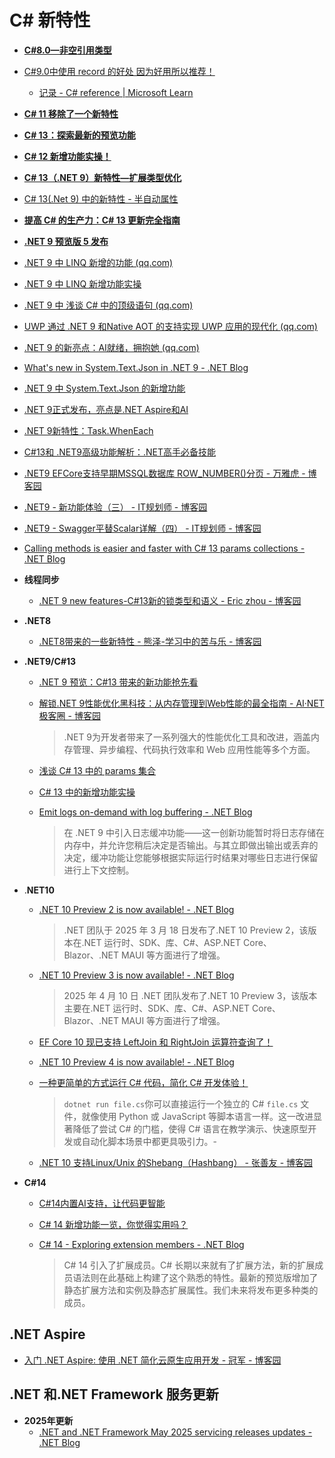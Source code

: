 # C# 新特性



- **[C#8.0—非空引用类型](https://www.cnblogs.com/ms27946/p/Nullable-Refference-In-CSharp8.html)**

- [C#9.0中使用 record 的好处 因为好用所以推荐！](https://mp.weixin.qq.com/s?__biz=MzIxMTUzNzM5Ng==&mid=2247506487&idx=3&sn=ce89ebedba739283c497e68ed8fb2c78&chksm=967395be9553dfa9bdd72386692242cc4e94a70535816b65d21cbab5650d49f0b3bc65326f4a&scene=126&sessionid=1729731769#rd)
   - [记录 - C# reference | Microsoft Learn](https://learn.microsoft.com/zh-cn/dotnet/csharp/language-reference/builtin-types/record)

- **[C# 11 移除了一个新特性](https://www.qinglite.cn/doc/45736477c884abd54)**

- **[C# 13：探索最新的预览功能](https://mp.weixin.qq.com/s?__biz=MzIxMTUzNzM5Ng==&mid=2247503308&idx=2&sn=27b7b865e5be341975db3fbdf56b107c&chksm=96219108eabcfa81c1d25181ae0e21caef20399d2202d4aaa3e035dd7932fdff49f0216dd657&scene=126&sessionid=1721695050#rd)**

- **[C# 12 新增功能实操！](https://mp.weixin.qq.com/s?__biz=MzIxMTUzNzM5Ng==&mid=2247503331&idx=1&sn=a7c5131364180c6afe36a0a66d1c8764&chksm=96568b716be4533eba0ab52a705cf4ec1c798f2a4c3d3ca2195c1431dc5c6740ef5f05d3939c&scene=126&sessionid=1721781073#rd)**

- **[C# 13（.NET 9）新特性—扩展类型优化](https://mp.weixin.qq.com/s?__biz=MzIxMTUzNzM5Ng==&mid=2247503180&idx=2&sn=015e61ebd0d5b15685dc55f484f2a182&chksm=966e7ac60ac8f17b0a2ba718c1e5478ee3d2b75c0a4fa9d0e7c3532dfb42ff3f234102230b19&scene=126&sessionid=1721177969#rd)**

- [C# 13(.Net 9) 中的新特性 - 半自动属性](https://mp.weixin.qq.com/s?__biz=MzIxMTUzNzM5Ng==&mid=2247506714&idx=3&sn=e6d448ba73628e3bec21c275ed80a6d4&chksm=9631f87b5f40fde12590034d79a5272588a8f55ee03e08a8e75d4d08e64b10ce508a8b45f001&scene=126&sessionid=1730335988#rd)

- **[提高 C# 的生产力：C# 13 更新完全指南](https://mp.weixin.qq.com/s?__biz=MzIxMTUzNzM5Ng==&mid=2247503406&idx=2&sn=2cca592e201a34567aa03e01ee317fa5&chksm=96d87d48a1e7dafb3d76b5eb0e7bca5580830d891ca83802c1af513e56b53c83635c895b58d1&scene=126&sessionid=1722213176#rd)**

- **[.NET 9 预览版 5 发布](https://mp.weixin.qq.com/s?__biz=MzIxMTUzNzM5Ng==&mid=2247503617&idx=2&sn=b3d1e81e5a8635980c0adeeb7577a0b2&chksm=9671ee4455c4d3e0addeb99e105a48f46b1e8e987e368f0d6dff02d85214126eb9292595edfe&scene=126&sessionid=1722472797#rd)**

- [.NET 9 中 LINQ 新增的功能 (qq.com)](https://mp.weixin.qq.com/s?__biz=MzIxMTUzNzM5Ng==&mid=2247504940&idx=1&sn=3e637c2be50f55a715506bc51be935aa&chksm=96f1bdb0778403c344c17387bace1ca12382d869334cd7778956b38c8284fbd14b8f7852aee4&scene=126&sessionid=1725930428#rd)

- [.NET 9 中 LINQ 新增功能实操](https://mp.weixin.qq.com/s?__biz=MzIxMTUzNzM5Ng==&mid=2247507535&idx=1&sn=ac1830ed00b7e139d4c4a684f526efa4&chksm=96585313391870677f4918dc6a702a0c4336b12b8cc0297b8afaeb53ea0cb77effb73fd620ef&scene=126&sessionid=1731890970#rd)

- [.NET 9 中 浅谈 C# 中的顶级语句 (qq.com)](https://mp.weixin.qq.com/s?__biz=MzIxMTUzNzM5Ng==&mid=2247505136&idx=1&sn=90704767b1d0d4b73d48ad819a52f3f6&chksm=9685a43924fd39d3e92f81ff06bde20e6122387145f9305e80ccb3442f3627a6d72e69245b5b&scene=126&sessionid=1726103177#rd)

- [UWP 通过 .NET 9 和Native AOT 的支持实现 UWP 应用的现代化 (qq.com)](https://mp.weixin.qq.com/s?__biz=MzIxMTUzNzM5Ng==&mid=2247505177&idx=3&sn=22640f68550429bee1b7bbc128361c84&chksm=96dd6f8dbd6866b3abe749ff5e89b7516d01a273833bae7f223211d07bf46772d2ad3efb814b&scene=126&sessionid=1726274465#rd)

- [.NET 9 的新亮点：AI就绪，拥抱她 (qq.com)](https://mp.weixin.qq.com/s?__biz=MzIxMTUzNzM5Ng==&mid=2247505925&idx=3&sn=1c7df9ff751bee971dbda637d3ef58a3&chksm=968e8bc4ea6363c1060333f2006cdad530f882986d70006ac77b82112586e250f2d5d22710cf&scene=126&sessionid=1727398833#rd)

- [What's new in System.Text.Json in .NET 9 - .NET Blog](https://devblogs.microsoft.com/dotnet/system-text-json-in-dotnet-9/)

- [.NET 9 中 System.Text.Json 的新增功能](https://mp.weixin.qq.com/s?__biz=MzIxMTUzNzM5Ng==&mid=2247507055&idx=2&sn=1beee12fc7290dd256808b7d80ec8fc4&chksm=96ad86a77da631a0a65631109f2351e7bb548984fcdc040aba3431c31ff42312adabf72ae96b&scene=126&sessionid=1730854499#rd)

- [.NET 9正式发布，亮点是.NET Aspire和AI](https://mp.weixin.qq.com/s?__biz=MzIxMTUzNzM5Ng==&mid=2247507241&idx=2&sn=cf6174782ae4832c87bd1f226c36fb35&chksm=966178d463f23741aa4e1e67915f6dc88df9219448bb3e9d88190d4d15436c7513df691d9dea&scene=126&sessionid=1731546158#rd)

- [.NET 9新特性：Task.WhenEach](https://mp.weixin.qq.com/s?__biz=MzIxMTUzNzM5Ng==&mid=2247507675&idx=2&sn=ca746f92e00ef0aa5290e2e8a5d87115&chksm=9663abf91b33cb600910d17eff26bc0bbb672adefff968998a700cfc7198b636d5d7770738cb&scene=126&sessionid=1732495973#rd)

- [C#13和 .NET9高级功能解析：.NET高手必备技能](https://mp.weixin.qq.com/s?__biz=MzIxMTUzNzM5Ng==&mid=2247507867&idx=2&sn=c9aae37edb793ee2ca0792728cd604a3&chksm=9647b638e34fe2d30171a827ac68054bfdf05c973fcac9c515d9e30079d0f3fe2657bc00f8fd&scene=126&sessionid=1733100642#rd)

- [.NET9 EFCore支持早期MSSQL数据库 ROW_NUMBER()分页 - 万雅虎 - 博客园](https://www.cnblogs.com/vipwan/p/18570225)

- [.NET9 - 新功能体验（三） - IT规划师 - 博客园](https://www.cnblogs.com/hugogoos/p/18565448)

- [.NET9 - Swagger平替Scalar详解（四） - IT规划师 - 博客园](https://www.cnblogs.com/hugogoos/p/18571088)

- [Calling methods is easier and faster with C# 13 params collections - .NET Blog](https://devblogs.microsoft.com/dotnet/csharp13-calling-methods-is-easier-and-faster/)

- **线程同步**
   - [.NET 9 new features-C#13新的锁类型和语义 - Eric zhou - 博客园](https://www.cnblogs.com/tianqing/p/18653870)

- **.NET8**

   - [.NET8带来的一些新特性 - 熊泽-学习中的苦与乐 - 博客园](https://www.cnblogs.com/xiongze520/p/18902755)

- **.NET9/C#13**
   - [.NET 9 预览：C#13 带来的新功能抢先看](https://mp.weixin.qq.com/s?__biz=MzIxMTUzNzM5Ng==&mid=2247506341&idx=2&sn=08e28269e862a61c1afd994ab4f76ce5&chksm=966f6a17ba78bd4a626ad0960d41a1f230d07373f1b2824a1118f818cb906fe2b7466c185089&scene=126&sessionid=1729426307#rd)

   - [解锁.NET 9性能优化黑科技：从内存管理到Web性能的最全指南 - AI·NET极客圈 - 博客园](https://www.cnblogs.com/code-daily/p/18830657)

     > .NET 9为开发者带来了一系列强大的性能优化工具和改进，涵盖内存管理、异步编程、代码执行效率和 Web 应用性能等多个方面。

   - [浅谈 C# 13 中的 params 集合](https://mp.weixin.qq.com/s?__biz=MzIxMTUzNzM5Ng==&mid=2247511573&idx=1&sn=b7084c2c1c528aa06e6bd86a6216e787&chksm=96a5d6971d6cc35b4b1d0a4fdfca4477598bec8ea66b942480db077f05aa7f9f3552a2137f5e&scene=126&sessionid=1742433141#rd)

   - [C# 13 中的新增功能实操](https://mp.weixin.qq.com/s?__biz=MzIxMTUzNzM5Ng==&mid=2247511826&idx=1&sn=d2c4578ad69219218c83d1d928723d1d&chksm=96e389bd9405ceb1cf8e0796f33f21ba0a382d4bc7423ee865a81b58d433ac4074ba81ee8c9a&scene=126&sessionid=1743123644#rd)

   - [Emit logs on-demand with log buffering - .NET Blog](https://devblogs.microsoft.com/dotnet/emit-logs-on-demand-with-log-buffering/)
   
     > 在 .NET 9 中引入日志缓冲功能——这一创新功能暂时将日志存储在内存中，并允许您稍后决定是否输出。与其立即做出输出或丢弃的决定，缓冲功能让您能够根据实际运行时结果对哪些日志进行保留进行上下文控制。
   
- .**NET10**

   - [.NET 10 Preview 2 is now available! - .NET Blog](https://devblogs.microsoft.com/dotnet/dotnet-10-preview-2/)

     > .NET 团队于 2025 年 3 月 18 日发布了.NET 10 Preview 2，该版本在.NET 运行时、SDK、库、C#、ASP.NET Core、Blazor、.NET MAUI 等方面进行了增强。
   
   - [.NET 10 Preview 3 is now available! - .NET Blog](https://devblogs.microsoft.com/dotnet/dotnet-10-preview-3/)

     > 2025 年 4 月 10 日 .NET 团队发布了.NET 10 Preview 3，该版本主要在.NET 运行时、SDK、库、C#、ASP.NET Core、Blazor、.NET MAUI 等方面进行了增强。

   - [EF Core 10 现已支持 LeftJoin 和 RightJoin 运算符查询了！](https://mp.weixin.qq.com/s?__biz=MzIxMTUzNzM5Ng==&mid=2247513157&idx=1&sn=789d87d82f284ea7be16c31a811c2be6&chksm=96c73758787eabee7dc19ae6252b3f4d9b20a1514cabc10ea5e24e9875b94cd701640db20d85&scene=126&sessionid=1745886966#rd)

   - [.NET 10 Preview 4 is now available! - .NET Blog](https://devblogs.microsoft.com/dotnet/dotnet-10-preview-4/)

   - [一种更简单的方式运行 C# 代码，简化 C# 开发体验！](https://mp.weixin.qq.com/s?__biz=MzIxMTUzNzM5Ng==&mid=2247514141&idx=1&sn=ca488087e347bcbbfdb580ca1932300a&chksm=96b7dd5d70f39e1086600214e1ef34069a884eb44a54157b9f194cf3306e1acb0c6ef1fcd53e&scene=126&sessionid=1748998358#rd)

     > `dotnet run file.cs`你可以直接运行一个独立的 C# `file.cs` 文件，就像使用 Python 或 JavaScript 等脚本语言一样。这一改进显著降低了尝试 C# 的门槛，使得 C# 语言在教学演示、快速原型开发或自动化脚本场景中都更具吸引力。- 

   - [.NET 10 支持Linux/Unix 的Shebang（Hashbang） - 张善友 - 博客园](https://www.cnblogs.com/shanyou/p/18930500)



- **C#14**

   - [C#14内置AI支持，让代码更智能](https://mp.weixin.qq.com/s?__biz=MzIxMTUzNzM5Ng==&mid=2247511807&idx=2&sn=c03905869fa7bf93169ceb788238a566&chksm=968b74f728416e860a825bbdae1262cfca2143c75ab6f645b12e3ef3dbf3cbf3f76e851ef42f&scene=126&sessionid=1742951008#rd)

   - [C# 14 新增功能一览，你觉得实用吗？](https://mp.weixin.qq.com/s?__biz=MzIxMTUzNzM5Ng==&mid=2247513442&idx=1&sn=dd58e9c6a74c50d4846ad546f2976557&chksm=9676f988f0dac75335b06f69391675c5f9960349ca87a8c657cce10a231e0333531586ac9731&scene=126&sessionid=1746493627#rd)

   - [C# 14 - Exploring extension members - .NET Blog](https://devblogs.microsoft.com/dotnet/csharp-exploring-extension-members/)

     > C# 14 引入了扩展成员。C# 长期以来就有了扩展方法，新的扩展成员语法则在此基础上构建了这个熟悉的特性。最新的预览版增加了静态扩展方法和实例及静态扩展属性。我们未来将发布更多种类的成员。





## .NET Aspire

- [入门 .NET Aspire: 使用 .NET 简化云原生应用开发 - 冠军 - 博客园](https://www.cnblogs.com/haogj/p/18112437)



## .NET 和.NET Framework 服务更新

- **2025年更新**
  - [.NET and .NET Framework May 2025 servicing releases updates - .NET Blog](https://devblogs.microsoft.com/dotnet/dotnet-and-dotnet-framework-may-2025-servicing-updates/)
